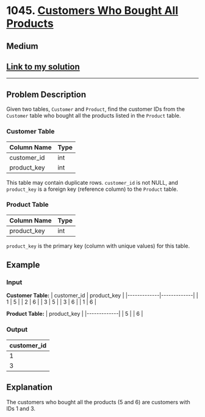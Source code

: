 # 1045. [Customers Who Bought All Products](https://leetcode.com/problems/customers-who-bought-all-products/description/)

## Medium

## [Link to my solution](https://leetcode.com/problems/customers-who-bought-all-products/solutions/4613547/customer-who-bought-all-product-an-efficient-solution-using-group-by-beat-96-users/)

<hr><div>

## Problem Description

Given two tables, `Customer` and `Product`, find the customer IDs from the `Customer` table who bought all the products listed in the `Product` table.

### Customer Table

| Column Name | Type |
|-------------|------|
| customer_id | int  |
| product_key | int  |

This table may contain duplicate rows. `customer_id` is not NULL, and `product_key` is a foreign key (reference column) to the `Product` table.

### Product Table

| Column Name | Type |
|-------------|------|
| product_key | int  |

`product_key` is the primary key (column with unique values) for this table.

## Example

### Input

**Customer Table:**
| customer_id | product_key |
|-------------|-------------|
| 1           | 5           |
| 2           | 6           |
| 3           | 5           |
| 3           | 6           |
| 1           | 6           |

**Product Table:**
| product_key |
|-------------|
| 5           |
| 6           |

### Output

| customer_id |
|-------------|
| 1           |
| 3           |

## Explanation

The customers who bought all the products (5 and 6) are customers with IDs 1 and 3.
